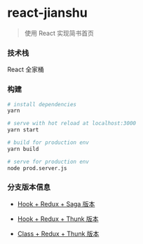 # react-jianshu

> 使用 React 实现简书首页

### 技术栈

React 全家桶

### 构建

```bash
# install dependencies
yarn

# serve with hot reload at localhost:3000
yarn start

# build for production env
yarn build

# serve for production env
node prod.server.js
```

### 分支版本信息

- [Hook + Redux + Saga 版本](https://github.com/haledc/react-jianshu/tree/hook-redux-saga)

- [Hook + Redux + Thunk 版本](https://github.com/haledc/react-jianshu/tree/hook-redux)

- [Class + Redux + Thunk 版本](https://github.com/haledc/react-jianshu/tree/class-redux)

